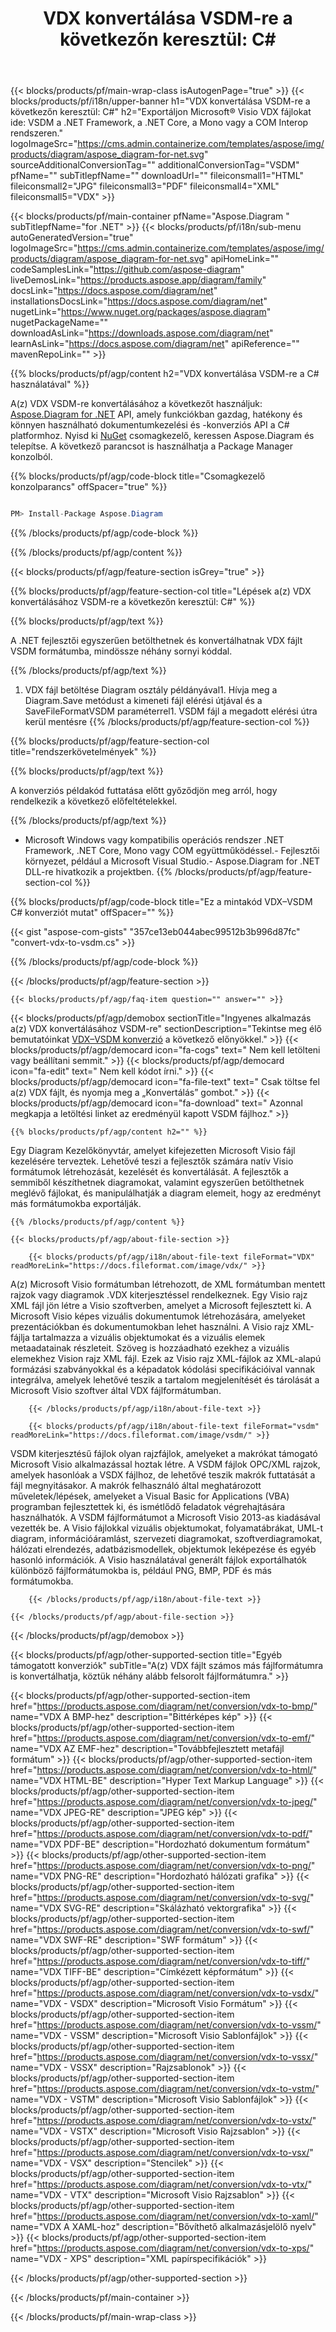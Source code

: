﻿---
title: "VDX konvertálása VSDM-re a következőn keresztül: C# "
weight: 3430
url: /hu/net/conversion/vdx-to-vsdm/ 
description: Mintakód a(z) VDX–VSDM C# konverzióhoz. Használjon API példakódot a kötegelt VDX fájlok VSDM konvertálásához VB.NET, Asp.NET vagy bármely .NET alapú alkalmazáson belül.
---
{{< blocks/products/pf/main-wrap-class isAutogenPage="true" >}}
{{< blocks/products/pf/i18n/upper-banner h1="VDX konvertálása VSDM-re a következőn keresztül: C#" h2="Exportáljon Microsoft® Visio VDX fájlokat ide: VSDM a .NET Framework, a .NET Core, a Mono vagy a COM Interop rendszeren." logoImageSrc="https://cms.admin.containerize.com/templates/aspose/img/products/diagram/aspose_diagram-for-net.svg" sourceAdditionalConversionTag="" additionalConversionTag="VSDM" pfName="" subTitlepfName="" downloadUrl="" fileiconsmall1="HTML" fileiconsmall2="JPG" fileiconsmall3="PDF" fileiconsmall4="XML" fileiconsmall5="VDX" >}}

{{< blocks/products/pf/main-container pfName="Aspose.Diagram " subTitlepfName="for .NET" >}}
{{< blocks/products/pf/i18n/sub-menu autoGeneratedVersion="true" logoImageSrc="https://cms.admin.containerize.com/templates/aspose/img/products/diagram/aspose_diagram-for-net.svg" apiHomeLink="" codeSamplesLink="https://github.com/aspose-diagram" liveDemosLink="https://products.aspose.app/diagram/family" docsLink="https://docs.aspose.com/diagram/net" installationsDocsLink="https://docs.aspose.com/diagram/net" nugetLink="https://www.nuget.org/packages/aspose.diagram" nugetPackageName="" downloadAsLink="https://downloads.aspose.com/diagram/net" learnAsLink="https://docs.aspose.com/diagram/net" apiReference="" mavenRepoLink="" >}}

{{% blocks/products/pf/agp/content h2="VDX konvertálása VSDM-re a C# használatával" %}}

 A(z) VDX VSDM-re konvertálásához a következőt használjuk:
 [Aspose.Diagram for .NET](https://products.aspose.com/diagram/net) 
 API, amely funkciókban gazdag, hatékony és könnyen használható dokumentumkezelési és -konverziós API a C# platformhoz. Nyisd ki
 [NuGet](https://www.nuget.org/packages/aspose.diagram) 
 csomagkezelő, keressen
 Aspose.Diagram 
 és telepítse. A következő parancsot is használhatja a Package Manager konzolból.

{{% blocks/products/pf/agp/code-block title="Csomagkezelő konzolparancs" offSpacer="true" %}}

```cs

PM> Install-Package Aspose.Diagram


```

{{% /blocks/products/pf/agp/code-block %}}

{{% /blocks/products/pf/agp/content %}}

{{< blocks/products/pf/agp/feature-section isGrey="true" >}}

{{% blocks/products/pf/agp/feature-section-col title="Lépések a(z) VDX konvertálásához VSDM-re a következőn keresztül: C#" %}}

{{% blocks/products/pf/agp/text %}}

 A .NET fejlesztői egyszerűen betölthetnek és konvertálhatnak VDX fájlt VSDM formátumba, mindössze néhány sornyi kóddal.

{{% /blocks/products/pf/agp/text %}}

1. VDX fájl betöltése Diagram osztály példányával1. Hívja meg a Diagram.Save metódust a kimeneti fájl elérési útjával és a SaveFileFormatVSDM paraméterrel1. VSDM fájl a megadott elérési útra kerül mentésre
{{% /blocks/products/pf/agp/feature-section-col %}}

{{% blocks/products/pf/agp/feature-section-col title="rendszerkövetelmények" %}}

{{% blocks/products/pf/agp/text %}}

 A konverziós példakód futtatása előtt győződjön meg arról, hogy rendelkezik a következő előfeltételekkel.

{{% /blocks/products/pf/agp/text %}}

- Microsoft Windows vagy kompatibilis operációs rendszer .NET Framework, .NET Core, Mono vagy COM együttműködéssel.- Fejlesztői környezet, például a Microsoft Visual Studio.- Aspose.Diagram for .NET DLL-re hivatkozik a projektben.
{{% /blocks/products/pf/agp/feature-section-col %}}

{{% blocks/products/pf/agp/code-block title="Ez a mintakód VDX–VSDM C# konverziót mutat" offSpacer="" %}}

{{< gist "aspose-com-gists" "357ce13eb044abec99512b3b996d87fc" "convert-vdx-to-vsdm.cs" >}}

{{% /blocks/products/pf/agp/code-block %}}

{{< /blocks/products/pf/agp/feature-section >}}

    {{< blocks/products/pf/agp/faq-item question="" answer="" >}}
 

<!-- aboutfile Starts -->

{{< blocks/products/pf/agp/demobox sectionTitle="Ingyenes alkalmazás a(z) VDX konvertálásához VSDM-re" sectionDescription="Tekintse meg élő bemutatóinkat [VDX–VSDM konverzió](https://products.aspose.app/diagram/conversion/vdx-to-vsdm) a következő előnyökkel." >}}
        {{< blocks/products/pf/agp/democard icon="fa-cogs" text=" Nem kell letölteni vagy beállítani semmit." >}}
        {{< blocks/products/pf/agp/democard icon="fa-edit" text=" Nem kell kódot írni." >}}
        {{< blocks/products/pf/agp/democard icon="fa-file-text" text=" Csak töltse fel a(z) VDX fájlt, és nyomja meg a „Konvertálás” gombot." >}}
        {{< blocks/products/pf/agp/democard icon="fa-download" text=" Azonnal megkapja a letöltési linket az eredményül kapott VSDM fájlhoz." >}}

    {{% blocks/products/pf/agp/content h2="" %}}

 Egy Diagram Kezelőkönyvtár, amelyet kifejezetten Microsoft Visio fájl kezelésére terveztek. Lehetővé teszi a fejlesztők számára natív Visio formátumok létrehozását, kezelését és konvertálását. A fejlesztők a semmiből készíthetnek diagramokat, valamint egyszerűen betölthetnek meglévő fájlokat, és manipulálhatják a diagram elemeit, hogy az eredményt más formátumokba exportálják.



    {{% /blocks/products/pf/agp/content %}}

    {{< blocks/products/pf/agp/about-file-section >}}

        {{< blocks/products/pf/agp/i18n/about-file-text fileFormat="VDX" readMoreLink="https://docs.fileformat.com/image/vdx/" >}}
A(z) Microsoft Visio formátumban létrehozott, de XML formátumban mentett rajzok vagy diagramok .VDX kiterjesztéssel rendelkeznek. Egy Visio rajz XML fájl jön létre a Visio szoftverben, amelyet a Microsoft fejlesztett ki. A Microsoft Visio képes vizuális dokumentumok létrehozására, amelyeket prezentációkban és dokumentumokban lehet használni. A Visio rajz XML-fájlja tartalmazza a vizuális objektumokat és a vizuális elemek metaadatainak részleteit. Szöveg is hozzáadható ezekhez a vizuális elemekhez Vision rajz XML fájl. Ezek az Visio rajz XML-fájlok az XML-alapú formázási szabványokkal és a képadatok kódolási specifikációival vannak integrálva, amelyek lehetővé teszik a tartalom megjelenítését és tárolását a Microsoft Visio szoftver által VDX fájlformátumban.

        {{< /blocks/products/pf/agp/i18n/about-file-text >}}

        {{< blocks/products/pf/agp/i18n/about-file-text fileFormat="vsdm" readMoreLink="https://docs.fileformat.com/image/vsdm/" >}}
VSDM kiterjesztésű fájlok olyan rajzfájlok, amelyeket a makrókat támogató Microsoft Visio alkalmazással hoztak létre. A VSDM fájlok OPC/XML rajzok, amelyek hasonlóak a VSDX fájlhoz, de lehetővé teszik makrók futtatását a fájl megnyitásakor. A makrók felhasználó által meghatározott műveletek/lépések, amelyeket a Visual Basic for Applications (VBA) programban fejlesztettek ki, és ismétlődő feladatok végrehajtására használhatók. A VSDM fájlformátumot a Microsoft Visio 2013-as kiadásával vezették be. A Visio fájlokkal vizuális objektumokat, folyamatábrákat, UML-t diagram, információáramlást, szervezeti diagramokat, szoftverdiagramokat, hálózati elrendezés, adatbázismodellek, objektumok leképezése és egyéb hasonló információk. A Visio használatával generált fájlok exportálhatók különböző fájlformátumokba is, például PNG, BMP, PDF és más formátumokba.

        {{< /blocks/products/pf/agp/i18n/about-file-text >}}

    {{< /blocks/products/pf/agp/about-file-section >}}

{{< /blocks/products/pf/agp/demobox >}}

<!-- aboutfile Ends -->

{{< blocks/products/pf/agp/other-supported-section title="Egyéb támogatott konverziók" subTitle="A(z) VDX fájlt számos más fájlformátumra is konvertálhatja, köztük néhány alább felsorolt fájlformátumra." >}}

{{< blocks/products/pf/agp/other-supported-section-item href="https://products.aspose.com/diagram/net/conversion/vdx-to-bmp/" name="VDX A BMP-hez" description="Bittérképes kép" >}}
{{< blocks/products/pf/agp/other-supported-section-item href="https://products.aspose.com/diagram/net/conversion/vdx-to-emf/" name="VDX AZ EMF-hez" description="Továbbfejlesztett metafájl formátum" >}}
{{< blocks/products/pf/agp/other-supported-section-item href="https://products.aspose.com/diagram/net/conversion/vdx-to-html/" name="VDX HTML-BE" description="Hyper Text Markup Language" >}}
{{< blocks/products/pf/agp/other-supported-section-item href="https://products.aspose.com/diagram/net/conversion/vdx-to-jpeg/" name="VDX JPEG-RE" description="JPEG kép" >}}
{{< blocks/products/pf/agp/other-supported-section-item href="https://products.aspose.com/diagram/net/conversion/vdx-to-pdf/" name="VDX PDF-BE" description="Hordozható dokumentum formátum" >}}
{{< blocks/products/pf/agp/other-supported-section-item href="https://products.aspose.com/diagram/net/conversion/vdx-to-png/" name="VDX PNG-RE" description="Hordozható hálózati grafika" >}}
{{< blocks/products/pf/agp/other-supported-section-item href="https://products.aspose.com/diagram/net/conversion/vdx-to-svg/" name="VDX SVG-RE" description="Skálázható vektorgrafika" >}}
{{< blocks/products/pf/agp/other-supported-section-item href="https://products.aspose.com/diagram/net/conversion/vdx-to-swf/" name="VDX SWF-RE" description="SWF formátum" >}}
{{< blocks/products/pf/agp/other-supported-section-item href="https://products.aspose.com/diagram/net/conversion/vdx-to-tiff/" name="VDX TIFF-BE" description="Címkézett képformátum" >}}
{{< blocks/products/pf/agp/other-supported-section-item href="https://products.aspose.com/diagram/net/conversion/vdx-to-vsdx/" name="VDX - VSDX" description="Microsoft Visio Formátum" >}}
{{< blocks/products/pf/agp/other-supported-section-item href="https://products.aspose.com/diagram/net/conversion/vdx-to-vssm/" name="VDX - VSSM" description="Microsoft Visio Sablonfájlok" >}}
{{< blocks/products/pf/agp/other-supported-section-item href="https://products.aspose.com/diagram/net/conversion/vdx-to-vssx/" name="VDX - VSSX" description="Rajzsablonok" >}}
{{< blocks/products/pf/agp/other-supported-section-item href="https://products.aspose.com/diagram/net/conversion/vdx-to-vstm/" name="VDX - VSTM" description="Microsoft Visio Sablonfájlok" >}}
{{< blocks/products/pf/agp/other-supported-section-item href="https://products.aspose.com/diagram/net/conversion/vdx-to-vstx/" name="VDX - VSTX" description="Microsoft Visio Rajzsablon" >}}
{{< blocks/products/pf/agp/other-supported-section-item href="https://products.aspose.com/diagram/net/conversion/vdx-to-vsx/" name="VDX - VSX" description="Stencilek" >}}
{{< blocks/products/pf/agp/other-supported-section-item href="https://products.aspose.com/diagram/net/conversion/vdx-to-vtx/" name="VDX - VTX" description="Microsoft Visio Rajzsablon" >}}
{{< blocks/products/pf/agp/other-supported-section-item href="https://products.aspose.com/diagram/net/conversion/vdx-to-xaml/" name="VDX A XAML-hoz" description="Bővíthető alkalmazásjelölő nyelv" >}}
{{< blocks/products/pf/agp/other-supported-section-item href="https://products.aspose.com/diagram/net/conversion/vdx-to-xps/" name="VDX - XPS" description="XML papírspecifikációk" >}}

{{< /blocks/products/pf/agp/other-supported-section >}}

{{< /blocks/products/pf/main-container >}}
    
{{< /blocks/products/pf/main-wrap-class >}}